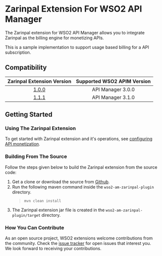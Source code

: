 # Zarinpal Extension For WSO2 API Manager

The Zarinpal extension for WSO2 API Manager allows you to integrate Zarinpal as the billing engine for monetizing APIs.

This is a sample implementation to support usage based billing for a API subscription.

## Compatibility

| Zarinpal Extension Version | Supported WSO2 APIM Version |
| :-------------: | :---------------:|
| [1.0.0](https://github.com/wso2-extensions/wso2-am-zarinpal-plugin/tree/v1.0.0) | API Manager 3.0.0 
| [1.1.1](https://github.com/wso2-extensions/wso2-am-zarinpal-plugin/tree/v1.1.1) | API Manager 3.1.0 


## Getting Started

### Using The Zarinpal Extension

To get started with Zarinpal extension and it's operations, see [configuring API monetization](https://apim.docs.wso2.com/en/next/Learn/APIMonetization/monetizing-an-api/).

### Building From The Source

Follow the steps given below to build the Zarinpal extension from the source code:

1. Get a clone or download the source from [Github](https://github.com/wso2-extensions/wso2-am-zarinpal-plugin).
2. Run the following maven command inside the `wso2-am-zarinpal-plugin` directory.
    >`mvn clean install`
3. The Zarinpal extension jar file is created in the `wso2-am-zarinpal-plugin/target` directory.

### How You Can Contribute

As an open source project, WSO2 extensions welcome contributions from the community.
Check the [issue tracker](https://github.com/wso2-extensions/wso2-am-zarinpal-plugin/issues) for open issues that interest you. We look forward to receiving your contributions.
